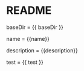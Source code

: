 # README

baseDir = {{ baseDir }}

name = {{name}}

description = {{description}}

test = {{ test }}